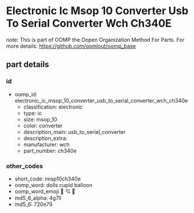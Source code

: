 # Electronic Ic Msop 10 Converter Usb To Serial Converter Wch Ch340E  

note: This is part of OOMP the Oopen Organization Method For Parts. For more details: https://github.com/oomlout/oomp_base

##  part details





### id
* oomp_id: electronic_ic_msop_10_converter_usb_to_serial_converter_wch_ch340e
  * classification: electronic
  * type: ic
  * size: msop_10
  * color: converter
  * description_main: usb_to_serial_converter
  * description_extra: 
  * manufacturer: wch
  * part_number: ch340e

### other_codes
* short_code: imsp10ch340e
* oomp_word: dolls cupid balloon
* oomp_word_emoji :dolls: :cupid: :balloon:
* md5_6_alpha: 4g7ll
* md5_6: 720e79